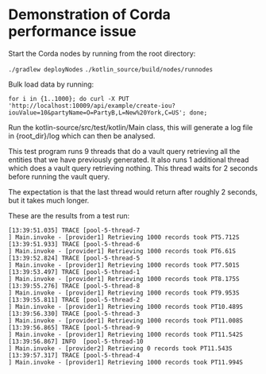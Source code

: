 # Demonstration of Corda performance issue

Start the Corda nodes by running from the root directory:

`./gradlew deployNodes`
`./kotlin_source/build/nodes/runnodes`

Bulk load data by running:

`for i in {1..1000}; do curl -X PUT 'http://localhost:10009/api/example/create-iou?iouValue=10&partyName=O=PartyB,L=New%20York,C=US'; done;`

Run the kotlin-source/src/test/kotlin/Main class, this will generate a log file in {root_dir}/log which can then be analysed.

This test program runs 9 threads that do a vault query retrieving all the entities that we have previously generated. It also runs 1 additional thread which does a vault query retrieving nothing. This thread waits for 2 seconds before running the vault query.

The expectation is that the last thread would return after roughly 2 seconds, but it takes much longer.

These are the results from a test run:

~~~~
[13:39:51.035] TRACE [pool-5-thread-7                                   ] Main.invoke - [provider1] Retrieving 1000 records took PT5.712S
[13:39:51.933] TRACE [pool-5-thread-6                                   ] Main.invoke - [provider1] Retrieving 1000 records took PT6.61S
[13:39:52.824] TRACE [pool-5-thread-5                                   ] Main.invoke - [provider1] Retrieving 1000 records took PT7.501S
[13:39:53.497] TRACE [pool-5-thread-1                                   ] Main.invoke - [provider1] Retrieving 1000 records took PT8.175S
[13:39:55.276] TRACE [pool-5-thread-8                                   ] Main.invoke - [provider1] Retrieving 1000 records took PT9.953S
[13:39:55.811] TRACE [pool-5-thread-2                                   ] Main.invoke - [provider1] Retrieving 1000 records took PT10.489S
[13:39:56.330] TRACE [pool-5-thread-3                                   ] Main.invoke - [provider1] Retrieving 1000 records took PT11.008S
[13:39:56.865] TRACE [pool-5-thread-9                                   ] Main.invoke - [provider1] Retrieving 1000 records took PT11.542S
[13:39:56.867] INFO  [pool-5-thread-10                                  ] Main.invoke - [provider2] Retrieving 0 records took PT11.543S
[13:39:57.317] TRACE [pool-5-thread-4                                   ] Main.invoke - [provider1] Retrieving 1000 records took PT11.994S
~~~~
